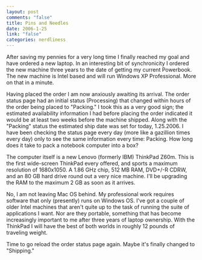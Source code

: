 ```yaml
--- 
layout: post
comments: "false"
title: Pins and Needles
date: 2006-1-25
link: "false"
categories: nerdliness
---
```

After saving my pennies for a very long time I finally reached my goal and have ordered a new laptop. In an interesting bit of synchronicity I ordered the new machine three years to the date of getting my current Powerbook. The new machine is Intel based and will run Windows XP Professional. More on that in a minute.

Having placed the order I am now anxiously awaiting its arrival. The order status page had an initial status (Processing) that changed within hours of the order being placed to "Packing." I took this as a very good sign; the estimated availability information I had before placing the order indicated it would be at least two weeks before the machine shipped. Along with the "Packing" status the estimated ship date was set for today, 1.25.2006. I have been checking the status page every day (more like a gazillion times every day) only to see the same information every time: Packing. How long does it take to pack a notebook computer into a box?

The computer itself is a new Lenovo (formerly IBM) ThinkPad Z60m. This is the first wide-screen ThinkPad every offered, and sports a maximum resolution of 1680x1050. A 1.86 GHz chip,  512 MB RAM, DVD+/-R CDRW, and an 80 GB hard drive round out a very nice machine. I'll be upgrading the RAM to the maximum 2 GB as soon as it arrives.

No, I am not leaving Mac OS behind. My professional work requires software that only (presently) runs on Windows OS. I've got a couple of older Intel machines that aren't quite up to the task of running the suite of applications I want. Nor are they portable, something that has become increasingly important to me after three years of laptop ownership. With the ThinkPad I will have the best of both worlds in roughly 12 pounds of traveling weight.

Time to go reload the order status page again. Maybe it's finally changed to "Shipping."
